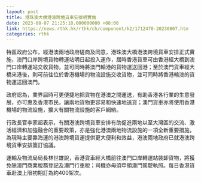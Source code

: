 ```yaml
---
layout: post
title: 港珠澳大橋港澳跨境貨車安排明實施
date: 2023-08-07 21:25:18.000000000 +08:00
link: https://news.rthk.hk/rthk/ch/component/k2/1712470-20230807.htm
categories: rthk
---
```


特區政府公布，經港澳兩地政府磋商及同意，港珠澳大橋港澳跨境貨車安排正式實施，澳門口岸跨境貨物轉運站明日起投入運作，屆時香港貨車可由香港經大橋到澳門口岸轉運站交收貨物，並可同時將澳門輸港的貨物運送回港；至於澳門貨車經大橋來港後，則可前往位於香港機場的物流設施交收貨物，並可同時將香港輸澳的貨物運送回澳門。

政府認為，業界屆時可更便捷地把貨物在港澳之間運送，有助香港各行業的生意發展，亦可惠及香港巿民，讓兩地貨物更容易和快速地送貨；澳門貨車亦將使用香港機場的物流設施，擴大有關物流設施的客戶網絡。

行政長官李家超表示，有關港澳跨境貨車安排有助促進兩地以至大灣區的交流、激活經濟和加強融合的重要政策，亦是強化港澳兩地物流設施的一項全新重要措施，為現時主要靠海運的港澳跨境貨運提供更大便利和效益，港澳兩地政府已就港澳跨境貨車安排簽訂協議。

運輸及物流局局長林世雄說，香港貨車經大橋前往澳門口岸轉運站裝卸貨物，將獲免除澳門商業稅務登記及澳門行車稅；司機亦毋須申領澳門駕駛執照。每日香港貨車赴澳上限初期訂為約400架次。
